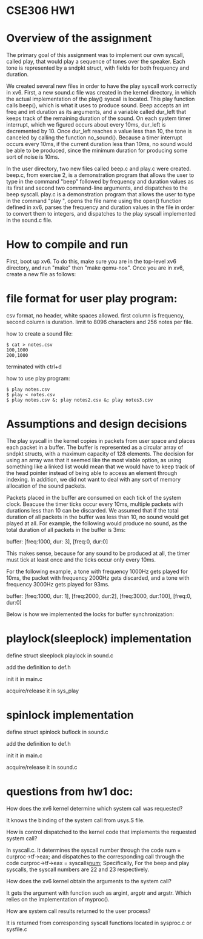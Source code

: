 # CSE306 HW1

# Overview of the assignment
The primary goal of this assignment was to implement our own syscall, called play, that would play a sequence of tones over the speaker. Each tone is represented by a sndpkt struct, with fields for both frequency and duration.

We created several new files in order to have the play syscall work correctly in xv6. First, a new sound.c file was created in the kernel directory, in which the actual implementation of the play() syscall is located. This play function calls beep(), which is what it uses to produce sound. Beep accepts an int freq and int duration as its arguments, and a variable called dur_left that keeps track of the remaining duration of the sound. On each system timer interrupt, which we figured occurs about every 10ms, dur_left is decremented by 10. Once dur_left reaches a value less than 10, the tone is canceled by calling the function no_sound(). Because a timer interrupt occurs every 10ms, if the current duration less than 10ms, no sound would be able to be produced, since the minimum duration for producing some sort of noise is 10ms.

In the user directory, two new files called beep.c and play.c were created. beep.c, from exercise 2, is a demonstration program that allows the user to type in the command "beep" followed by frequency and duration values as its first and second two command-line arguments, and dispatches to the beep syscall. play.c is a demonstration program that allows the user to type in the command "play <file-name>", opens the file name using the open() function defined in xv6, parses the frequency and duration values in the file in order to convert them to integers, and dispatches to the play syscall implemented in the sound.c file.

# How to compile and run
First, boot up xv6. To do this, make sure you are in the top-level xv6 directory, and run "make" then "make qemu-nox". Once you are in xv6, create a new file as follows:

# file format for user play program:
csv format, no header, white spaces allowed.
first column is frequency, second column is duration.
limit to 8096 characters and 256 notes per file.

how to create a sound file:
```
$ cat > notes.csv
100,1000
200,1000
```
terminated with ctrl+d

how to use play program:
```
$ play notes.csv
$ play < notes.csv
$ play notes.csv &; play notes2.csv &; play notes3.csv
```

# Assumptions and design decisions
The play syscall in the kernel copies in packets from user space and places each packet in a buffer. The buffer is represented as a circular array of sndpkt structs, with a maximum capacity of 128 elements. The decision for using an array was that it seemed like the most viable option, as using something like a linked list would mean that we would have to keep track of the head pointer instead of being able to access an element through indexing. In addition, we did not want to deal with any sort of memory allocation of the sound packets. 

Packets placed in the buffer are consumed on each tick of the system clock. Beacuse the timer ticks occur every 10ms, multiple packets with durations less than 10 can be discarded. We assumed that if the total duration of all packets in the buffer was less than 10, no sound would get played at all. For example, the following would produce no sound, as the total duration of all packets in the buffer is 3ms:

buffer: [freq:1000, dur: 3], [freq:0, dur:0]

This makes sense, because for any sound to be produced at all, the timer must tick at least once and the ticks occur only every 10ms.

For the following example, a tone with frequency 1000Hz gets played for 10ms, the packet with frequency 2000Hz gets discarded, and a tone with frequency 3000Hz gets played for 93ms.

buffer: [freq:1000, dur: 1], [freq:2000, dur:2], [freq:3000, dur:100], [freq:0, dur:0]

Below is how we implemented the locks for buffer synchronization:

# playlock(sleeplock) implementation
define struct sleeplock playlock in sound.c

add the definition to def.h

init it in main.c

acquire/release it in sys_play

# spinlock implementation
define struct spinlock buflock in sound.c

add the definition to def.h

init it in main.c

acquire/release it in sound.c


# questions from hw1 doc:

How does the xv6 kernel determine which system call was requested?

It knows the binding of the system call from usys.S file.

How is control dispatched to the kernel code that implements the requested system call?

In syscall.c. It determines the syscall number through the code num = curproc->tf->eax; and dispatches to the corresponding call through the code curproc->tf->eax = syscalls[num](); Specifically, For the beep and play syscalls, the syscall numbers are 22 and 23 respectively.

How does the xv6 kernel obtain the arguments to the system call?

It gets the argument with function such as argint, argptr and argstr. Which relies on the implementation of myproc().

How are system call results returned to the user process?

It is returned from corresponding syscall functions located in sysproc.c or sysfile.c
